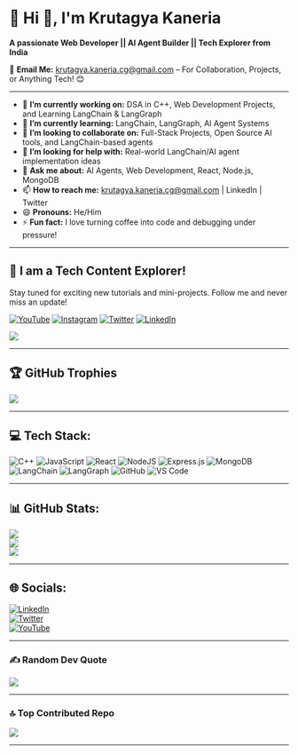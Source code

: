 # 💫 Hi 👋, I'm Krutagya Kaneria  
**A passionate Web Developer || AI Agent Builder || Tech Explorer from India**

📧 **Email Me:** [krutagya.kaneria.cg@gmail.com](mailto:krutagya.kaneria.cg@gmail.com) – For Collaboration, Projects, or Anything Tech! 😊

---

- 🔭 **I’m currently working on:** DSA in C++, Web Development Projects, and Learning LangChain & LangGraph  
- 🌱 **I’m currently learning:** LangChain, LangGraph, AI Agent Systems  
- 👯 **I’m looking to collaborate on:** Full-Stack Projects, Open Source AI tools, and LangChain-based agents  
- 🤔 **I’m looking for help with:** Real-world LangChain/AI agent implementation ideas  
- 💬 **Ask me about:** AI Agents, Web Development, React, Node.js, MongoDB  
- 📫 **How to reach me:** krutagya.kaneria.cg@gmail.com | LinkedIn | Twitter  
- 😄 **Pronouns:** He/Him  
- ⚡ **Fun fact:** I love turning coffee into code and debugging under pressure!

---

## 🔗 I am a Tech Content Explorer!

Stay tuned for exciting new tutorials and mini-projects. Follow me and never miss an update!

<!-- You can add your YouTube and social links here -->
[![YouTube](https://img.shields.io/badge/YouTube-KrutagyaKaneria-red?logo=youtube&logoColor=white)](https://www.youtube.com/@technosnag) 
[![Instagram](https://img.shields.io/badge/Instagram-krutagya-blueviolet?logo=instagram&logoColor=white)](https://instagram.com/yourprofile) 
[![Twitter](https://img.shields.io/badge/Twitter-krutagya-1DA1F2?logo=twitter&logoColor=white)](https://twitter.com/yourhandle) 
[![LinkedIn](https://img.shields.io/badge/LinkedIn-krutagya-0077B5?logo=linkedin&logoColor=white)](https://linkedin.com/in/krutagya-kaneria)

[![](https://visitcount.itsvg.in/api?id=krutagya-kaneria&icon=1&color=1)](https://visitcount.itsvg.in)

---

## 🏆 GitHub Trophies
![](https://github-profile-trophy.vercel.app/?username=krutagya-kaneria&theme=radical&no-frame=false&no-bg=false&margin-w=4)

---

## 💻 Tech Stack:

![C++](https://img.shields.io/badge/C++-00599C?style=for-the-badge&logo=cplusplus&logoColor=white)
![JavaScript](https://img.shields.io/badge/javascript-%23323330.svg?style=for-the-badge&logo=javascript&logoColor=%23F7DF1E)
![React](https://img.shields.io/badge/react-%2320232a.svg?style=for-the-badge&logo=react&logoColor=%2361DAFB)
![NodeJS](https://img.shields.io/badge/node.js-339933?style=for-the-badge&logo=nodedotjs&logoColor=white)
![Express.js](https://img.shields.io/badge/express.js-%23404d59.svg?style=for-the-badge&logo=express&logoColor=white)
![MongoDB](https://img.shields.io/badge/mongodb-%2347A248.svg?style=for-the-badge&logo=mongodb&logoColor=white)
![LangChain](https://img.shields.io/badge/LangChain-1a1a1a.svg?style=for-the-badge&logo=langchain&logoColor=white)
![LangGraph](https://img.shields.io/badge/LangGraph-ff6f00.svg?style=for-the-badge&logo=data&logoColor=white)
![GitHub](https://img.shields.io/badge/github-%23121011.svg?style=for-the-badge&logo=github&logoColor=white)
![VS Code](https://img.shields.io/badge/VSCode-007ACC.svg?style=for-the-badge&logo=visual-studio-code&logoColor=white)

---

## 📊 GitHub Stats:

![](https://github-readme-stats.vercel.app/api?username=krutagya-kaneria&theme=dark&hide_border=false&include_all_commits=true&count_private=true)  
![](https://github-readme-stats.vercel.app/api/top-langs/?username=krutagya-kaneria&theme=dark&hide_border=false&layout=compact)  
![](https://github-readme-streak-stats.herokuapp.com/?user=krutagya-kaneria&theme=dark&hide_border=false)

---

## 🌐 Socials:
[![LinkedIn](https://img.shields.io/badge/LinkedIn-%230077B5.svg?logo=linkedin&logoColor=white)](https://linkedin.com/in/krutagya-kaneria)  
[![Twitter](https://img.shields.io/badge/Twitter-%231DA1F2.svg?logo=twitter&logoColor=white)](https://twitter.com/yourhandle)  
[![YouTube](https://img.shields.io/badge/YouTube-%23FF0000.svg?logo=YouTube&logoColor=white)](https://youtube.com/@technosnag)

---

### ✍️ Random Dev Quote
![](https://quotes-github-readme.vercel.app/api?type=horizontal&theme=radical)

---

### 🔝 Top Contributed Repo
![](https://github-contributor-stats.vercel.app/api?username=krutagya-kaneria&limit=5&theme=dark&combine_all_yearly_contributions=true)

---

<!-- Proudly created with ❤️ by Krutagya Kaneria -->

